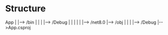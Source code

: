 # Structure

App
  |
  |--> /bin
  |     |
  |     |--> /Debug
  |     |      |
  |     |      |--> /net8.0
  |--> /obj
  |     |
  |     |--> /Debug
  |-->App.csproj
